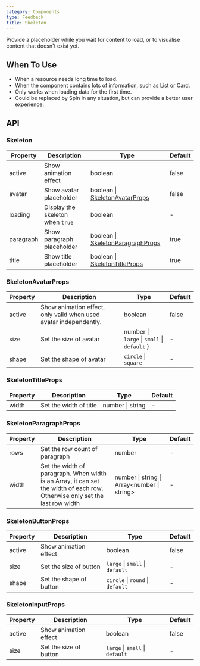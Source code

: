 ```yaml
---
category: Components
type: Feedback
title: Skeleton
---
```


Provide a placeholder while you wait for content to load, or to visualise content that doesn't exist yet.

## When To Use

- When a resource needs long time to load.
- When the component contains lots of information, such as List or Card.
- Only works when loading data for the first time.
- Could be replaced by Spin in any situation, but can provide a better user experience.

## API

### Skeleton

| Property | Description | Type | Default |
| --- | --- | --- | --- |
| active | Show animation effect | boolean | false |
| avatar | Show avatar placeholder | boolean \| [SkeletonAvatarProps](#SkeletonAvatarProps) | false |
| loading | Display the skeleton when `true` | boolean | - |
| paragraph | Show paragraph placeholder | boolean \| [SkeletonParagraphProps](#SkeletonParagraphProps) | true |
| title | Show title placeholder | boolean \| [SkeletonTitleProps](#SkeletonTitleProps) | true |

### SkeletonAvatarProps

| Property | Description | Type | Default |
| --- | --- | --- | --- |
| active | Show animation effect, only valid when used avatar independently. | boolean | false |
| size | Set the size of avatar | number \| `large` \| `small` \| `default` } | - |
| shape | Set the shape of avatar | `circle` \| `square` | - |

### SkeletonTitleProps

| Property | Description            | Type             | Default |
| -------- | ---------------------- | ---------------- | ------- |
| width    | Set the width of title | number \| string | -       |

### SkeletonParagraphProps

| Property | Description | Type | Default |
| --- | --- | --- | --- |
| rows | Set the row count of paragraph | number | - |
| width | Set the width of paragraph. When width is an Array, it can set the width of each row. Otherwise only set the last row width | number \| string \| Array<number \| string> | - |

### SkeletonButtonProps

| Property | Description             | Type                             | Default |
| -------- | ----------------------- | -------------------------------- | ------- |
| active   | Show animation effect   | boolean                          | false   |
| size     | Set the size of button  | `large` \| `small` \| `default`  | -       |
| shape    | Set the shape of button | `circle` \| `round` \| `default` | -       |

### SkeletonInputProps

| Property | Description            | Type                            | Default |
| -------- | ---------------------- | ------------------------------- | ------- |
| active   | Show animation effect  | boolean                         | false   |
| size     | Set the size of button | `large` \| `small` \| `default` | -       |

